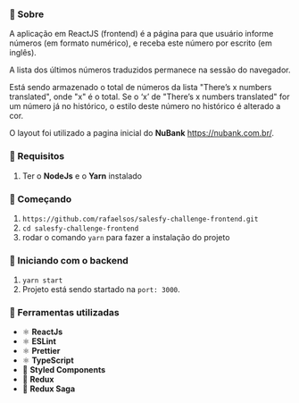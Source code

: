 ### 📜 Sobre
A aplicação em ReactJS (frontend) é a página para que usuário informe números (em formato numérico), e receba este número por escrito (em inglês).

A lista dos últimos números traduzidos permanece na sessão do navegador.

Está sendo armazenado o total de números da lista "There’s x numbers translated", onde "x" é o total.
Se o ‘x’ de "There’s x numbers translated" for um número já no histórico, o estilo deste número no histórico é alterado a cor.

O layout foi utilizado a pagina inicial do **NuBank** https://nubank.com.br/.

### 🔽 Requisitos
1. Ter o **NodeJs** e o **Yarn** instalado

### :rocket: Começando
1. ``https://github.com/rafaelsos/salesfy-challenge-frontend.git``
2. ``cd salesfy-challenge-frontend``
3. rodar o comando ``yarn`` para fazer a instalação do projeto

### :rocket: Iniciando com o backend
1. ``yarn start``
2. Projeto está sendo startado na `port: 3000`.

### 🧰  Ferramentas utilizadas
- ⚛️ **ReactJs**
- ⚛️ **ESLint**
- ⚛️ **Prettier**
- ⚛️ **TypeScript**
- 💅 **Styled Components**
- 🔁 **Redux**
- 🔂 **Redux Saga**


